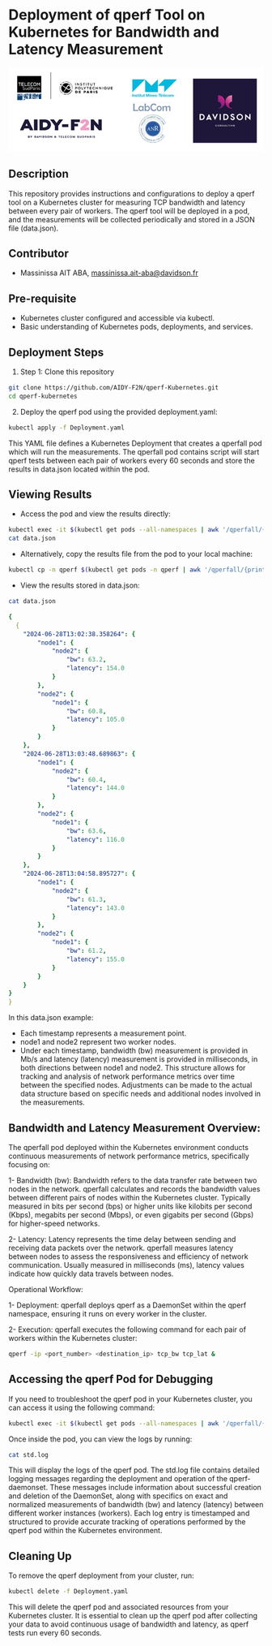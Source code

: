 # Deployment of qperf Tool on Kubernetes for Bandwidth and Latency Measurement

<div align="center">
    <img src="figures/1_IconsAll_Hori.png" alt="qperf">
</div>


## Description

This repository provides instructions and configurations to deploy a qperf tool on a Kubernetes cluster for measuring TCP bandwidth and latency between every pair of workers. The qperf tool will be deployed in a pod, and the measurements will be collected periodically and stored in a JSON file (data.json).


## Contributor

- Massinissa AIT ABA, massinissa.ait-aba@davidson.fr

## Pre-requisite
- Kubernetes cluster configured and accessible via kubectl.
- Basic understanding of Kubernetes pods, deployments, and services.


## Deployment Steps


1.  Step 1: Clone this repository

```bash
git clone https://github.com/AIDY-F2N/qperf-Kubernetes.git
cd qperf-kubernetes
```
    
2. Deploy the qperf pod using the provided deployment.yaml:

```bash
kubectl apply -f Deployment.yaml
```

This YAML file defines a Kubernetes Deployment that creates a qperfall pod which will run the measurements. The qperfall pod contains script will start qperf tests between each pair of workers every 60 seconds and store the results in data.json located within the pod.



## Viewing Results

- Access the pod and view the results directly:


```bash
kubectl exec -it $(kubectl get pods --all-namespaces | awk '/qperfall/{print $2}') -n qperf -- /bin/bash
cat data.json
```
- Alternatively, copy the results file from the pod to your local machine:

```bash
kubectl cp -n qperf $(kubectl get pods -n qperf | awk '/qperfall/{print $1}'):data.json ./data.json
```

- View the results stored in data.json:
```bash
cat data.json
```

```yaml
{
  {
    "2024-06-28T13:02:38.358264": {
        "node1": {
            "node2": {
                "bw": 63.2,
                "latency": 154.0
            }
        },
        "node2": {
            "node1": {
                "bw": 60.8,
                "latency": 105.0
            }
        }
    },
    "2024-06-28T13:03:48.689863": {
        "node1": {
            "node2": {
                "bw": 60.4,
                "latency": 144.0
            }
        },
        "node2": {
            "node1": {
                "bw": 63.6,
                "latency": 116.0
            }
        }
    },
    "2024-06-28T13:04:58.895727": {
        "node1": {
            "node2": {
                "bw": 61.3,
                "latency": 143.0
            }
        },
        "node2": {
            "node1": {
                "bw": 61.2,
                "latency": 155.0
            }
        }
    }
}
}
```

In this data.json example:

- Each timestamp represents a measurement point.
- node1 and node2 represent two worker nodes.
- Under each timestamp, bandwidth (bw) measurement is provided in Mb/s and latency (latency) measurement is provided in milliseconds, in both directions between node1 and node2.
This structure allows for tracking and analysis of network performance metrics over time between the specified nodes. Adjustments can be made to the actual data structure based on specific needs and additional nodes involved in the measurements.

## Bandwidth and Latency Measurement Overview:
The qperfall pod deployed within the Kubernetes environment conducts continuous measurements of network performance metrics, specifically focusing on:

1- Bandwidth (bw): Bandwidth refers to the data transfer rate between two nodes in the network. qperfall calculates and records the bandwidth values between different pairs of nodes within the Kubernetes cluster. Typically measured in bits per second (bps) or higher units like kilobits per second (Kbps), megabits per second (Mbps), or even gigabits per second (Gbps) for higher-speed networks.

2- Latency: Latency represents the time delay between sending and receiving data packets over the network. qperfall measures latency between nodes to assess the responsiveness and efficiency of network communication. Usually measured in milliseconds (ms), latency values indicate how quickly data travels between nodes.


Operational Workflow:

1- Deployment: qperfall deploys qperf as a DaemonSet within the qperf namespace, ensuring it runs on every worker in the cluster.

2- Execution: qperfall executes the following command for each pair of workers within the Kubernetes cluster:

```bash
qperf -ip <port_number> <destination_ip> tcp_bw tcp_lat &
```

## Accessing the qperf Pod for Debugging

If you need to troubleshoot the qperf pod in your Kubernetes cluster, you can access it using the following command:

```bash
kubectl exec -it $(kubectl get pods --all-namespaces | awk '/qperfall/{print $2}') -n qperf -- /bin/bash
```
Once inside the pod, you can view the logs by running:

```bash
cat std.log
```
This will display the logs of the qperf pod. The std.log file contains detailed logging messages regarding the deployment and operation of the qperf-daemonset. These messages include information about successful creation and deletion of the DaemonSet, along with specifics on exact and normalized measurements of bandwidth (bw) and latency (latency) between different worker instances (workers). Each log entry is timestamped and structured to provide accurate tracking of operations performed by the qperf pod within the Kubernetes environment.


## Cleaning Up
To remove the qperf deployment from your cluster, run:

```bash
kubectl delete -f Deployment.yaml
```
This will delete the qperf pod and associated resources from your Kubernetes cluster. It is essential to clean up the qperf pod after collecting your data to avoid continuous usage of bandwidth and latency, as qperf tests run every 60 seconds.
